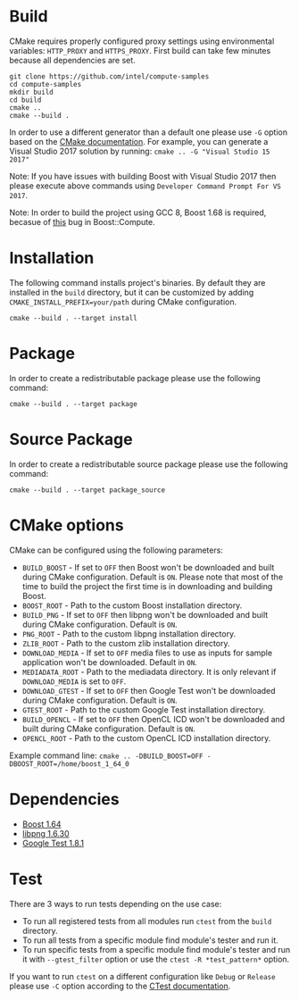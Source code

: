 # Build
CMake requires properly configured proxy settings using environmental variables: `HTTP_PROXY` and `HTTPS_PROXY`.
First build can take few minutes because all dependencies are set.

    git clone https://github.com/intel/compute-samples
    cd compute-samples
    mkdir build
    cd build
    cmake ..
    cmake --build .

In order to use a different generator than a default one please use `-G` option based on the [CMake documentation](https://cmake.org/cmake/help/v3.8/manual/cmake-generators.7.html). 
For example, you can generate a Visual Studio 2017 solution by running: `cmake .. -G "Visual Studio 15 2017"`

Note: If you have issues with building Boost with Visual Studio 2017 then please execute above commands using `Developer Command Prompt For VS 2017`.

Note: In order to build the project using GCC 8, Boost 1.68 is required, becasue of [this](https://github.com/boostorg/compute/issues/778) bug in Boost::Compute.

# Installation
The following command installs project's binaries.
By default they are installed in the `build` directory, but it can be customized by adding `CMAKE_INSTALL_PREFIX=your/path` during CMake configuration.

    cmake --build . --target install

# Package
In order to create a redistributable package please use the following command:

    cmake --build . --target package

# Source Package
In order to create a redistributable source package please use the following command:

    cmake --build . --target package_source

# CMake options
CMake can be configured using the following parameters:

* `BUILD_BOOST` - If set to `OFF` then Boost won't be downloaded and built during CMake configuration. Default is `ON`.
Please note that most of the time to build the project the first time is in downloading and building Boost.
* `BOOST_ROOT` - Path to the custom Boost installation directory.
* `BUILD_PNG` - If set to `OFF` then libpng won't be downloaded and built during CMake configuration. Default is `ON`.
* `PNG_ROOT` - Path to the custom libpng installation directory.
* `ZLIB_ROOT` - Path to the custom zlib installation directory.
* `DOWNLOAD_MEDIA` - If set to `OFF` media files to use as inputs for sample application won't be downloaded. Default in `ON`.
* `MEDIADATA_ROOT` - Path to the mediadata directory. It is only relevant if `DOWNLOAD_MEDIA` is set to `OFF`.
* `DOWNLOAD_GTEST` - If set to `OFF` then Google Test won't be downloaded during CMake configuration. Default is `ON`.
* `GTEST_ROOT` - Path to the custom Google Test installation directory.
* `BUILD_OPENCL` - If set to `OFF` then OpenCL ICD won't be downloaded and built during CMake configuration. Default is `ON`.
* `OPENCL_ROOT` - Path to the custom OpenCL ICD installation directory.

Example command line: `cmake .. -DBUILD_BOOST=OFF -DBOOST_ROOT=/home/boost_1_64_0`

# Dependencies
* [Boost 1.64](http://www.boost.org/)
* [libpng 1.6.30](http://www.libpng.org/pub/png/libpng.html)
* [Google Test 1.8.1](https://github.com/google/googletest)

# Test
There are 3 ways to run tests depending on the use case:

* To run all registered tests from all modules run `ctest` from the `build` directory.
* To run all tests from a specific module find module's tester and run it.
* To run specific tests from a specific module find module's tester and run it with `--gtest_filter` option or use the `ctest -R *test_pattern*` option.

If you want to run `ctest` on a different configuration like `Debug` or `Release` please use `-C` option according to the [CTest documentation](https://cmake.org/cmake/help/v3.8/manual/ctest.1.html).
